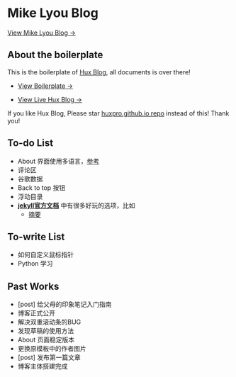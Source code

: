 # Mike Lyou Blog

[View Mike Lyou Blog &rarr;](https://mikelyou.com)

## About the boilerplate

This is the boilerplate of [Hux Blog](https://github.com/Huxpro/huxpro.github.io), all documents is over there!

- [View Boilerplate &rarr;](http://huangxuan.me/huxblog-boilerplate/)

- [View Live Hux Blog &rarr;](http://huangxuan.me)

If you like Hux Blog, Please star [huxpro.github.io repo](https://github.com/Huxpro/huxpro.github.io) instead of this! Thank you!

## To-do List

- About 界面使用多语言，[参考](https://github.com/Huxpro/huxpro.github.io#v181)
- 评论区
- 谷歌数据
- Back to top 按钮
- 浮动目录
- **[jekyll官方文档](http://jekyllcn.com/docs/structure/)** 中有很多好玩的选项，比如
  - [摘要](http://jekyllcn.com/docs/posts/#%E6%96%87%E7%AB%A0%E6%91%98%E8%A6%81)

## To-write List

- 如何自定义鼠标指针
- Python 学习


## Past Works

- [post] 给父母的印象笔记入门指南
- 博客正式公开
- 解决双重滚动条的BUG
- 发现草稿的使用方法
- About 页面稳定版本
- 更换原模板中的作者图片
- [post] 发布第一篇文章
- 博客主体搭建完成
